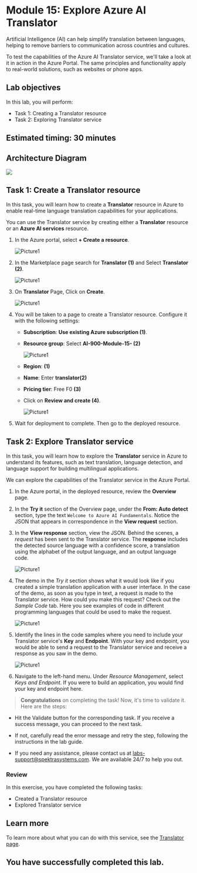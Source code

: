 # Module 15: Explore Azure AI Translator

Artificial Intelligence (AI) can help simplify translation between languages, helping to remove barriers to communication across countries and cultures.

To test the capabilities of the Azure AI Translator service, we'll take a look at it in action in the Azure Portal. The same principles and functionality apply to real-world solutions, such as websites or phone apps.

## Lab objectives

In this lab, you will perform:
- Task 1: Creating a Translator resource
- Task 2: Exploring Translator service 

## Estimated timing: 30 minutes

## Architecture Diagram

 ![](media/arch15.png)

## Task 1: Create a Translator resource

In this task, you will learn how to create a **Translator** resource in Azure to enable real-time language translation capabilities for your applications.

You can use the Translator service by creating either a **Translator** resource or an **Azure AI services** resource.

1. In the Azure portal, select **+ Create a resource**.

    ![Picture1](media/ai900mod1img1.png)

1. In the Marketplace page search for **Translator (1)** and Select **Translator (2)**.
 
   ![Picture1](media/lab15-1.png)

1. On **Translator** Page, Click on **Create**.

   ![Picture1](media/lab15-2.png)
  
1. You will be taken to a page to create a Translator resource. Configure it with the following settings:

    - **Subscription**: **Use existing Azure subscription (1)**.
    - **Resource group**: Select **AI-900-Module-15-<inject key="DeploymentID" enableCopy="false" /> (2)**
   
      ![Picture1](media/lab15-3.png)

    - **Region**: **<inject key="location" enableCopy="false"/>(1)**
    - **Name**: Enter **translator<inject key="DeploymentID" enableCopy="false" />(2)**
    - **Pricing tier**: Free F0 **(3)**
    - Click on **Review and create (4)**.

      ![Picture1](media/lab15-4.png)

1. Wait for deployment to complete. Then go to the deployed resource.

## Task 2: Explore Translator service 

In this task, you will learn how to explore the **Translator** service in Azure to understand its features, such as text translation, language detection, and language support for building multilingual applications.

We can explore the capabilities of the Translator service in the Azure Portal. 

1. In the Azure portal, in the deployed resource, review the **Overview** page.

1. In the **Try it** section of the Overview page, under the **From: Auto detect** section, type the text `Welcome to Azure AI Fundamentals`. Notice the JSON that appears in correspondence in the **View request** section. 

1. In the **View response** section, view the JSON. Behind the scenes, a *request* has been sent to the Translator service. The **response** includes the detected source language with a confidence score, a translation using the alphabet of the output language, and an output language code. 

   ![Picture1](media/lab15-5.png)

1. The demo in the *Try it* section shows what it would look like if you created a simple translation application with a user interface. In the case of the demo, as soon as you type in text, a request is made to the Translator service. How could you make this request? Check out the *Sample Code* tab. Here you see examples of code in different programming languages that could be used to make the request.

   ![Picture1](media/lab15-6.png)

1. Identify the lines in the code samples where you need to include your Translator service's **Key** and **Endpoint**. With your key and endpoint, you would be able to send a request to the Translator service and receive a response as you saw in the demo.

   ![Picture1](media/lab15-7.png)

1. Navigate to the left-hand menu. Under *Resource Management*, select *Keys and Endpoint*. If you were to build an application, you would find your key and endpoint here. 

> **Congratulations** on completing the task! Now, it's time to validate it. Here are the steps:
 
- Hit the Validate button for the corresponding task. If you receive a success message, you can proceed to the next task. 
- If not, carefully read the error message and retry the step, following the instructions in the lab guide.
- If you need any assistance, please contact us at labs-support@spektrasystems.com. We are available 24/7 to help you out.

   <validation step="026548d7-4a64-4ebe-b70d-f68db2713d43" />

### Review

In this exercise, you have completed the following tasks:
- Created a Translator resource
- Explored Translator service 

## Learn more

To learn more about what you can do with this service, see the [Translator page](https://learn.microsoft.com/en-us/azure/ai-services/translator/translator-overview).


## You have successfully completed this lab.

